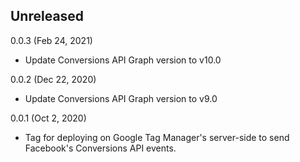 ## Unreleased
0.0.3 (Feb 24, 2021)
* Update Conversions API Graph version to v10.0

0.0.2 (Dec 22, 2020)
* Update Conversions API Graph version to v9.0

0.0.1 (Oct 2, 2020)
* Tag for deploying on Google Tag Manager's server-side to send Facebook's Conversions API events.
